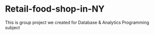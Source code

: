 # Retail-food-shop-in-NY
This is group project we created for Database &amp; Analytics Programming subject 
